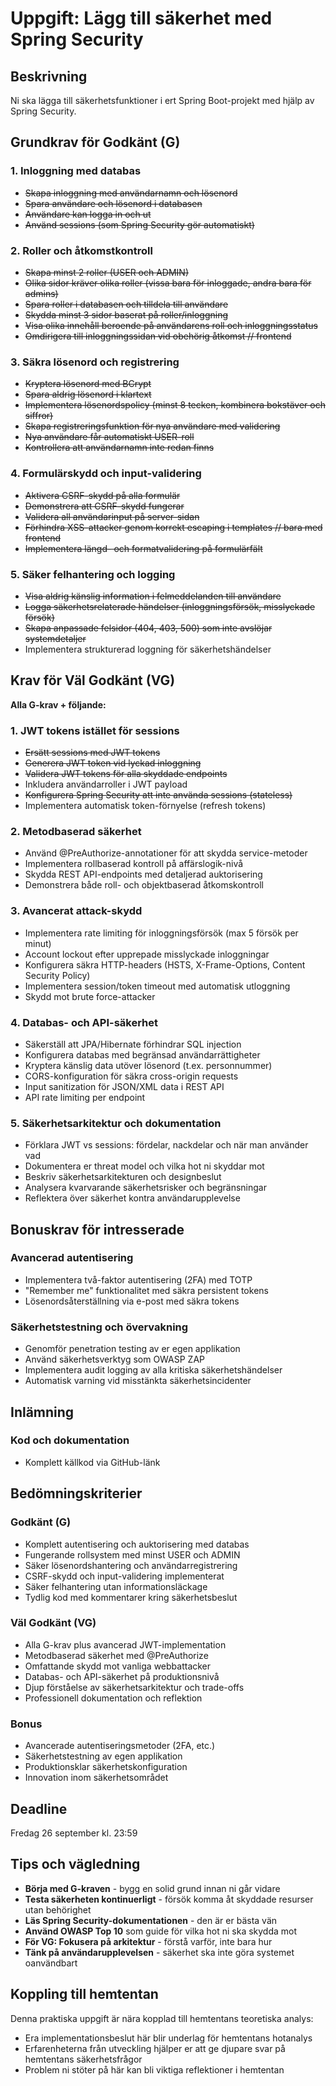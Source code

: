# Uppgift: Lägg till säkerhet med Spring Security

## Beskrivning
Ni ska lägga till säkerhetsfunktioner i ert Spring Boot-projekt med hjälp av Spring Security.

## Grundkrav för Godkänt (G)

### 1. Inloggning med databas
-  ~~Skapa inloggning med användarnamn och lösenord~~
- ~~Spara användare och lösenord i databasen~~
- ~~Användare kan logga in och ut~~
- ~~Använd sessions (som Spring Security gör automatiskt)~~

### 2. Roller och åtkomstkontroll
- ~~Skapa minst 2 roller (USER och ADMIN)~~
- ~~Olika sidor kräver olika roller (vissa bara för inloggade, andra bara för admins)~~
- ~~Spara roller i databasen och tilldela till användare~~
- ~~Skydda minst 3 sidor baserat på roller/inloggning~~
- ~~Visa olika innehåll beroende på användarens roll och inloggningsstatus~~
- ~~Omdirigera till inloggningssidan vid obehörig åtkomst // frontend~~

### 3. Säkra lösenord och registrering
- ~~Kryptera lösenord med BCrypt~~
- ~~Spara aldrig lösenord i klartext~~
- ~~Implementera lösenordspolicy (minst 8 tecken, kombinera bokstäver och siffror)~~
- ~~Skapa registreringsfunktion för nya användare med validering~~
- ~~Nya användare får automatiskt USER-roll~~
- ~~Kontrollera att användarnamn inte redan finns~~

### 4. Formulärskydd och input-validering
- ~~Aktivera CSRF-skydd på alla formulär~~
- ~~Demonstrera att CSRF-skydd fungerar~~
- ~~Validera all användarinput på server-sidan~~
- ~~Förhindra XSS-attacker genom korrekt escaping i templates // bara med frontend~~
- ~~Implementera längd- och formatvalidering på formulärfält~~

### 5. Säker felhantering och logging
- ~~Visa aldrig känslig information i felmeddelanden till användare~~
- ~~Logga säkerhetsrelaterade händelser (inloggningsförsök, misslyckade försök)~~
- ~~Skapa anpassade felsidor (404, 403, 500) som inte avslöjar systemdetaljer~~
- Implementera strukturerad loggning för säkerhetshändelser

## Krav för Väl Godkänt (VG)

**Alla G-krav + följande:**

### 1. JWT tokens istället för sessions
- ~~Ersätt sessions med JWT tokens~~
- ~~Generera JWT token vid lyckad inloggning~~
- ~~Validera JWT tokens för alla skyddade endpoints~~
- Inkludera användarroller i JWT payload
- ~~Konfigurera Spring Security att inte använda sessions (stateless)~~
- Implementera automatisk token-förnyelse (refresh tokens)

### 2. Metodbaserad säkerhet
- Använd @PreAuthorize-annotationer för att skydda service-metoder
- Implementera rollbaserad kontroll på affärslogik-nivå
- Skydda REST API-endpoints med detaljerad auktorisering
- Demonstrera både roll- och objektbaserad åtkomskontroll

### 3. Avancerat attack-skydd
- Implementera rate limiting för inloggningsförsök (max 5 försök per minut)
- Account lockout efter upprepade misslyckade inloggningar
- Konfigurera säkra HTTP-headers (HSTS, X-Frame-Options, Content Security Policy)
- Implementera session/token timeout med automatisk utloggning
- Skydd mot brute force-attacker

### 4. Databas- och API-säkerhet
- Säkerställ att JPA/Hibernate förhindrar SQL injection
- Konfigurera databas med begränsad användarrättigheter
- Kryptera känslig data utöver lösenord (t.ex. personnummer)
- CORS-konfiguration för säkra cross-origin requests
- Input sanitization för JSON/XML data i REST API
- API rate limiting per endpoint

### 5. Säkerhetsarkitektur och dokumentation
- Förklara JWT vs sessions: fördelar, nackdelar och när man använder vad
- Dokumentera er threat model och vilka hot ni skyddar mot
- Beskriv säkerhetsarkitekturen och designbeslut
- Analysera kvarvarande säkerhetsrisker och begränsningar
- Reflektera över säkerhet kontra användarupplevelse

## Bonuskrav för intresserade

### Avancerad autentisering
- Implementera två-faktor autentisering (2FA) med TOTP
- "Remember me" funktionalitet med säkra persistent tokens
- Lösenordsåterställning via e-post med säkra tokens

### Säkerhetstestning och övervakning
- Genomför penetration testing av er egen applikation
- Använd säkerhetsverktyg som OWASP ZAP
- Implementera audit logging av alla kritiska säkerhetshändelser
- Automatisk varning vid misstänkta säkerhetsincidenter


## Inlämning

### Kod och dokumentation
- Komplett källkod via GitHub-länk

## Bedömningskriterier

### Godkänt (G)
- Komplett autentisering och auktorisering med databas
- Fungerande rollsystem med minst USER och ADMIN
- Säker lösenordshantering och användarregistrering
- CSRF-skydd och input-validering implementerat
- Säker felhantering utan informationsläckage
- Tydlig kod med kommentarer kring säkerhetsbeslut

### Väl Godkänt (VG)
- Alla G-krav plus avancerad JWT-implementation
- Metodbaserad säkerhet med @PreAuthorize
- Omfattande skydd mot vanliga webbattacker
- Databas- och API-säkerhet på produktionsnivå
- Djup förståelse av säkerhetsarkitektur och trade-offs
- Professionell dokumentation och reflektion

### Bonus
- Avancerade autentiseringsmetoder (2FA, etc.)
- Säkerhetstestning av egen applikation
- Produktionsklar säkerhetskonfiguration
- Innovation inom säkerhetsområdet

## Deadline
Fredag 26 september kl. 23:59

## Tips och vägledning
- **Börja med G-kraven** - bygg en solid grund innan ni går vidare
- **Testa säkerheten kontinuerligt** - försök komma åt skyddade resurser utan behörighet
- **Läs Spring Security-dokumentationen** - den är er bästa vän
- **Använd OWASP Top 10** som guide för vilka hot ni ska skydda mot
- **För VG: Fokusera på arkitektur** - förstå varför, inte bara hur
- **Tänk på användarupplevelsen** - säkerhet ska inte göra systemet oanvändbart

## Koppling till hemtentan
Denna praktiska uppgift är nära kopplad till hemtentans teoretiska analys:
- Era implementationsbeslut här blir underlag för hemtentans hotanalys
- Erfarenheterna från utveckling hjälper er att ge djupare svar på hemtentans säkerhetsfrågor
- Problem ni stöter på här kan bli viktiga reflektioner i hemtentan